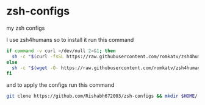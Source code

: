 # zsh-configs
my zsh configs

I use zsh4humans so to install it run this command
```bash
if command -v curl >/dev/null 2>&1; then
  sh -c "$(curl -fsSL https://raw.githubusercontent.com/romkatv/zsh4humans/v5/install)"
else
  sh -c "$(wget -O- https://raw.githubusercontent.com/romkatv/zsh4humans/v5/install)"
fi
```
and to apply the configs run this command

```bash
git clone https://github.com/Rishabh672003/zsh-configs && mkdir $HOME/.config/zsh ; cp * $HOME/.config/zsh/
```
